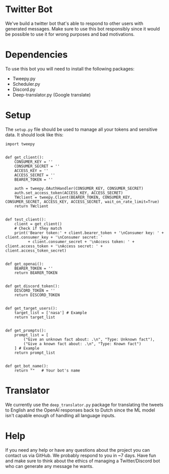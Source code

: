# Twitter Bot
We've build a twitter bot that's able to respond to other users with generated messages. Make sure to use this bot responsibly since it would be possible to use it for wrong purposes and bad motivations.

# Dependencies
To use this bot you will need to install the following packages:
- Tweepy.py
- Scheduler.py
- Discord.py
- Deep-translator.py (Google translate)

# Setup
The `setup.py` file should be used to manage all your tokens and sensitive data. 
It should look like this:
```
import tweepy


def get_client():
    CONSUMER_KEY = ''
    CONSUMER_SECRET = ''
    ACCESS_KEY = ''
    ACCESS_SECRET = ''
    BEARER_TOKEN = ''

    auth = tweepy.OAuthHandler(CONSUMER_KEY, CONSUMER_SECRET)
    auth.set_access_token(ACCESS_KEY, ACCESS_SECRET)
    TWclient = tweepy.Client(BEARER_TOKEN, CONSUMER_KEY, CONSUMER_SECRET, ACCESS_KEY, ACCESS_SECRET, wait_on_rate_limit=True)
    return TWclient


def test_client():
    client = get_client()
    # Check if they match
    print('Bearer token:' + client.bearer_token + '\nConsumer key: ' + client.consumer_key + '\nConsumer secret: '
          + client.consumer_secret + '\nAccess token: ' + client.access_token + '\nAccess secret: ' + client.access_token_secret)


def get_openai():
    BEARER_TOKEN = ''
    return BEARER_TOKEN
    

def get_discord_token():
    DISCORD_TOKEN = ''
    return DISCORD_TOKEN


def get_target_users():
    target_list = ['nasa'] # Example
    return target_list


def get_prompts():
    prompt_list = [
        ("Give an unknown fact about: .\n", "Type: Unknown fact"),
        ("Give a known fact about: .\n", "Type: Known fact")
    ] # Example
    return prompt_list


def get_bot_name():
    return ""   # Your bot's name
```

# Translator
We currently use the `deep_translator.py` package for translating the tweets to English and the OpenAI responses back to 
Dutch since the ML model isn't capable enough of handling all language inputs.

# Help
If you need any help or have any questions about the project you can contact us via GitHub. We probably respond
to you in ~7 days. Have fun and make sure to think about the ethics of managing a Twitter/Discord bot who
can generate any message he wants.
